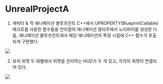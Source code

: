 # UnrealProjectA
1. 캐릭터 & 적 애니메이션 블루프린트
C++에서 UPROPERTY(BlueprintCallable) 매크로를 사용한 함수들을 언리얼의 애니메이션 몽타주에서 노티파이를 생성한 다음, 애니메이션 블루프린트에서 해당 애니메이션의 특정 시점에 C++ 함수가 호출되게 구현했다.
<img src="https://github.com/user-attachments/assets/b2fdfdc5-da62-4bdc-9142-329521478b86"/>

2. 유저 위젯
두 레벨에서 위젯을 관리하는 HUD가 두 개 있고, 각각의 위젯이 연결되어 있다.
<img src="https://github.com/user-attachments/assets/1a625845-0b19-4fb1-b515-2f398da6bf1f"/>
